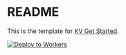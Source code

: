 # README

This is the template for [KV Get Started](https://developers.cloudflare.com/kv/get-started/).

[![Deploy to Workers](https://deploy.workers.cloudflare.com/button)](https://deploy.workers.cloudflare.com/?url=https://github.com/cloudflare/docs-examples/tree/main/kv/kv-get-started)